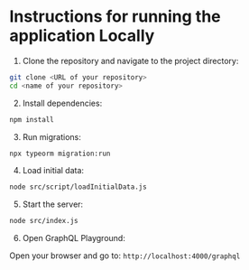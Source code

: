 # Instructions for running the application Locally

1. Clone the repository and navigate to the project directory:

```bash
git clone <URL of your repository>
cd <name of your repository>
```

2. Install dependencies:

```bash
npm install
```

3. Run migrations:

```bash
npx typeorm migration:run
```

4. Load initial data:

```bash
node src/script/loadInitialData.js
```

5. Start the server:

```bash
node src/index.js
```

6. Open GraphQL Playground:

Open your browser and go to: `http://localhost:4000/graphql`
